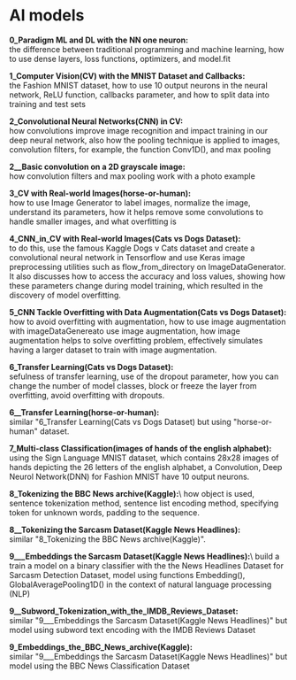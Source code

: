 # AI models

**0_Paradigm ML and DL with the NN one neuron:**\
the difference between traditional programming and machine learning, how to use dense layers, loss functions, optimizers, and model.fit

**1_Computer Vision(CV) with the MNIST Dataset and Callbacks:**\
the Fashion MNIST dataset, how to use 10 output neurons in the neural network, ReLU function, callbacks parameter, and how to split data into training and test sets

**2_Convolutional Neural Networks(CNN) in CV:**\
how convolutions improve image recognition and impact training in our deep neural network, also how the pooling technique is applied to images, convolution filters, for example, the function Conv1D(), and max pooling

**2__Basic convolution on a 2D grayscale image:**\
how convolution filters and max pooling work with a photo example

**3_CV with Real-world Images(horse-or-human):**\
how to use Image Generator to label images, normalize the image, understand its parameters, how it helps remove some convolutions to handle smaller images, and what overfitting is

**4_CNN_in_CV with Real-world Images(Cats vs Dogs Dataset):**\
to do this, use the famous Kaggle Dogs v Cats dataset and create a convolutional neural network in Tensorflow and use Keras image preprocessing utilities such as flow_from_directory on ImageDataGenerator. It also discusses how to access the accuracy and loss values, showing how these parameters change during model training, which resulted in the discovery of model overfitting.

**5_CNN Tackle Overfitting with Data Augmentation(Cats vs Dogs Dataset):**\
how to avoid overfitting with augmentation, how to use image augmentation with imageDataGenereato use image augmentation, how image augmentation helps to solve overfitting problem, effectively simulates having a larger dataset to train with image augmentation.

**6_Transfer Learning(Cats vs Dogs Dataset):**\
sefulness of transfer learning, use of the dropout parameter, how you can change the number of model classes, block or freeze the layer from overfitting, avoid overfitting with dropouts.

**6__Transfer Learning(horse-or-human):**\
similar "6_Transfer Learning(Cats vs Dogs Dataset) but using "horse-or-human" dataset.

**7_Multi-class Classification(images of hands of the english alphabet):**\
using the Sign Language MNIST dataset, which contains 28x28 images of hands depicting the 26 letters of the english alphabet, a Convolution, Deep Neurol Network(DNN) for Fashion MNIST have 10 output neurons.

**8_Tokenizing the BBC News archive(Kaggle):**\ 
how object is used, sentence tokenization method, sentence list encoding method, specifying token for unknown words, padding to the sequence.

**8__Tokenizing the Sarcasm Dataset(Kaggle News Headlines):**\
similar "8_Tokenizing the BBC News archive(Kaggle)".

**9___Embeddings the Sarcasm Dataset(Kaggle News Headlines):**\ 
build a train a model on a binary classifier with the the News Headlines Dataset for Sarcasm Detection Dataset, model using functions Embedding(), GlobalAveragePooling1D() in the context of natural language processing (NLP)

**9__Subword_Tokenization_with_the_IMDB_Reviews_Dataset:**\
similar "9___Embeddings the Sarcasm Dataset(Kaggle News Headlines)" but model using subword text encoding with the IMDB Reviews Dataset 

**9_Embeddings_the_BBC_News_archive(Kaggle):**\
similar "9___Embeddings the Sarcasm Dataset(Kaggle News Headlines)" but model using the BBC News Classification Dataset 
